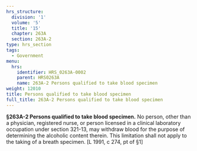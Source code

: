 ```yaml
---
hrs_structure:
  division: '1'
  volume: '5'
  title: '15'
  chapter: 263A
  section: 263A-2
type: hrs_section
tags:
  - Government
menu:
  hrs:
    identifier: HRS_0263A-0002
    parent: HRS0263A
    name: 263A-2 Persons qualified to take blood specimen
weight: 12010
title: Persons qualified to take blood specimen
full_title: 263A-2 Persons qualified to take blood specimen
---
```

**§263A-2 Persons qualified to take blood specimen.** No person, other than a physician, registered nurse, or person licensed in a clinical laboratory occupation under section 321-13, may withdraw blood for the purpose of determining the alcoholic content therein. This limitation shall not apply to the taking of a breath specimen. [L 1991, c 274, pt of §1]